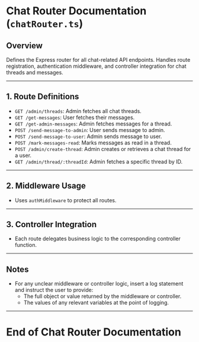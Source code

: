 # Chat Router Documentation (`chatRouter.ts`)

## Overview
Defines the Express router for all chat-related API endpoints. Handles route registration, authentication middleware, and controller integration for chat threads and messages.

---

## 1. Route Definitions
- `GET /admin/threads`: Admin fetches all chat threads.
- `GET /get-messages`: User fetches their messages.
- `GET /get-admin-messages`: Admin fetches messages for a thread.
- `POST /send-message-to-admin`: User sends message to admin.
- `POST /send-message-to-user`: Admin sends message to user.
- `POST /mark-messages-read`: Marks messages as read in a thread.
- `POST /admin/create-thread`: Admin creates or retrieves a chat thread for a user.
- `GET /admin/thread/:threadId`: Admin fetches a specific thread by ID.

---

## 2. Middleware Usage
- Uses `authMiddleware` to protect all routes.

---

## 3. Controller Integration
- Each route delegates business logic to the corresponding controller function.

---

## Notes
- For any unclear middleware or controller logic, insert a log statement and instruct the user to provide:
  - The full object or value returned by the middleware or controller.
  - The values of any relevant variables at the point of logging.

---

# End of Chat Router Documentation 